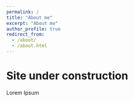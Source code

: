 ```yaml
---
permalink: /
title: "About me"
excerpt: "About me"
author_profile: true
redirect_from: 
  - /about/
  - /about.html
---
```


Site under construction
======
Lorem Ipsum 
